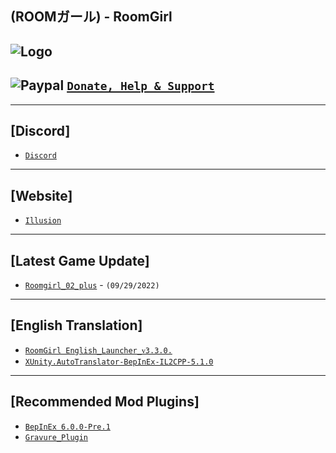 (ROOMガール) - RoomGirl
--

![Logo](https://i.imgur.com/9NDY3NH.png")
---

![Paypal](https://i.imgur.com/3V57ymK.png") [`Donate, Help & Support`](https://paypal.me/PastebinSupport?locale.x=en_US)
--

---
**[Discord]**
--
- [`Discord`](https://discord.gg/hevygx6)

---
**[Website]**
--
- [`Illusion`](http://www.illusion.jp/preview/roomgirl/)

---
**[Latest Game Update]**
--
- [`Roomgirl_02_plus`](https://mega.nz/file/weQFXZgI#JoEfBq5tB-9uWO0N6HF-ac6vkb2thtAEQflpqysPXRc) - `(09/29/2022)`

---
**[English Translation]**
--
- [`RoomGirl English_Launcher_ᴠ3.3.0.`](https://github.com/IllusionMods/IllusionLaunchers/releases/tag/v3.3.0)
- [`XUnity.AutoTranslator-BepInEx-IL2CPP-5.1.0`](https://github.com/bbepis/XUnity.AutoTranslator/releases)

---
**[Recommended Mod Plugins]**
--
- [`BepInEx 6.0.0-Pre.1`](https://github.com/BepInEx/BepInEx/releases)
- [`Gravure_Plugin`](https://discord.com/channels/446784086539763712/993990510018568272/994947578678476800)

